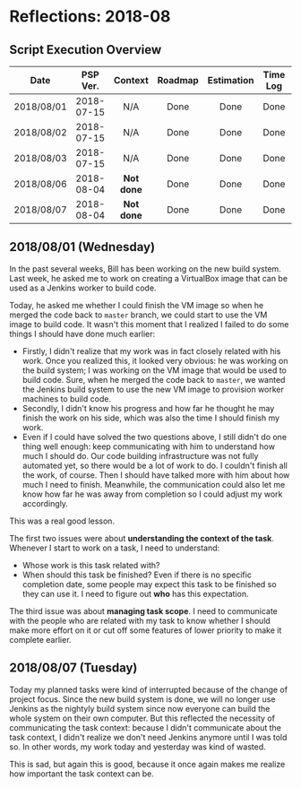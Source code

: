 # Reflections: 2018-08

## Script Execution Overview

| Date | PSP Ver. | Context | Roadmap | Estimation | Time Log | Scope | Reflection |
|:----:|:--------:|:-------:|:-------:|:----------:|:--------:|:-----:|:------:|
| 2018/08/01 | 2018-07-15 | N/A | Done | Done | Done | Done | Done |
| 2018/08/02 | 2018-07-15 | N/A | Done | Done | Done | Done | Done |
| 2018/08/03 | 2018-07-15 | N/A | Done | Done | Done | Done | Done |
| 2018/08/06 | 2018-08-04 | **Not done** | Done | Done | Done | Done | Done |
| 2018/08/07 | 2018-08-04 | **Not done** | Done | Done | Done | Done | Done |

## 2018/08/01 (Wednesday)

In the past several weeks, Bill has been working on the new build system. Last week, he asked me to work on creating a VirtualBox image that can be used as a Jenkins worker to build code.

Today, he asked me whether I could finish the VM image so when he merged the code back to `master` branch, we could start to use the VM image to build code. It wasn't this moment that I realized I failed to do some things I should have done much earlier:

- Firstly, I didn't realize that my work was in fact closely related with his work. Once you realized this, it looked very obvious: he was working on the build system; I was working on the VM image that would be used to build code. Sure, when he merged the code back to `master`, we wanted the Jenkins build system to use the new VM image to provision worker machines to build code.
- Secondly, I didn't know his progress and how far he thought he may finish the work on his side, which was also the time I should finish my work.
- Even if I could have solved the two questions above, I still didn't do one thing well enough: keep communicating with him to understand how much I should do. Our code building infrastructure was not fully automated yet, so there would be a lot of work to do. I couldn't finish all the work, of course. Then I should have talked more with him about how much I need to finish. Meanwhile, the communication could also let me know how far he was away from completion so I could adjust my work accordingly.

This was a real good lesson.

The first two issues were about **understanding the context of the task**. Whenever I start to work on a task, I need to understand:

- Whose work is this task related with?
- When should this task be finished? Even if there is no specific completion date, some people may expect this task to be finished so they can use it. I need to figure out **who** has this expectation.

The third issue was about **managing task scope**. I need to communicate with the people who are related with my task to know whether I should make more effort on it or cut off some features of lower priority to make it complete earlier.

## 2018/08/07 (Tuesday)

Today my planned tasks were kind of interrupted because of the change of project focus. Since the new build system is done, we will no longer use Jenkins as the nightyly build system since now everyone can build the whole system on their own computer. But this reflected the necessity of communicating the task context: because I didn't communicate about the task context, I didn't realize we don't need Jenkins anymore until I was told so. In other words, my work today and yesterday was kind of wasted.

This is sad, but again this is good, because it once again makes me realize how important the task context can be.

